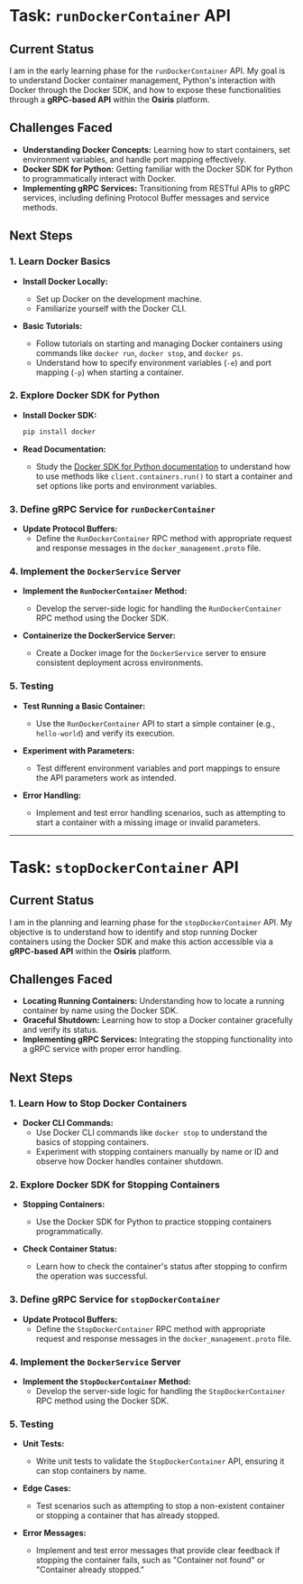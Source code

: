 # Task: `runDockerContainer` API

## Current Status

I am in the early learning phase for the `runDockerContainer` API. My goal is to understand Docker container management, Python's interaction with Docker through the Docker SDK, and how to expose these functionalities through a **gRPC-based API** within the **Osiris** platform.

## Challenges Faced

- **Understanding Docker Concepts:** Learning how to start containers, set environment variables, and handle port mapping effectively.
- **Docker SDK for Python:** Getting familiar with the Docker SDK for Python to programmatically interact with Docker.
- **Implementing gRPC Services:** Transitioning from RESTful APIs to gRPC services, including defining Protocol Buffer messages and service methods.

## Next Steps

### 1. Learn Docker Basics

- **Install Docker Locally:**
  - Set up Docker on the development machine.
  - Familiarize yourself with the Docker CLI.

- **Basic Tutorials:**
  - Follow tutorials on starting and managing Docker containers using commands like `docker run`, `docker stop`, and `docker ps`.
  - Understand how to specify environment variables (`-e`) and port mapping (`-p`) when starting a container.

### 2. Explore Docker SDK for Python

- **Install Docker SDK:**

    ```bash
    pip install docker
    ```

- **Read Documentation:**
  - Study the [Docker SDK for Python documentation](https://docker-py.readthedocs.io/en/stable/) to understand how to use methods like `client.containers.run()` to start a container and set options like ports and environment variables.

### 3. Define gRPC Service for `runDockerContainer`

- **Update Protocol Buffers:**
  - Define the `RunDockerContainer` RPC method with appropriate request and response messages in the `docker_management.proto` file.

### 4. Implement the `DockerService` Server

- **Implement the `RunDockerContainer` Method:**
  - Develop the server-side logic for handling the `RunDockerContainer` RPC method using the Docker SDK.
  
- **Containerize the DockerService Server:**
  - Create a Docker image for the `DockerService` server to ensure consistent deployment across environments.

### 5. Testing

- **Test Running a Basic Container:**
  - Use the `RunDockerContainer` API to start a simple container (e.g., `hello-world`) and verify its execution.

- **Experiment with Parameters:**
  - Test different environment variables and port mappings to ensure the API parameters work as intended.

- **Error Handling:**
  - Implement and test error handling scenarios, such as attempting to start a container with a missing image or invalid parameters.

---

# Task: `stopDockerContainer` API

## Current Status

I am in the planning and learning phase for the `stopDockerContainer` API. My objective is to understand how to identify and stop running Docker containers using the Docker SDK and make this action accessible via a **gRPC-based API** within the **Osiris** platform.

## Challenges Faced

- **Locating Running Containers:** Understanding how to locate a running container by name using the Docker SDK.
- **Graceful Shutdown:** Learning how to stop a Docker container gracefully and verify its status.
- **Implementing gRPC Services:** Integrating the stopping functionality into a gRPC service with proper error handling.

## Next Steps

### 1. Learn How to Stop Docker Containers

- **Docker CLI Commands:**
  - Use Docker CLI commands like `docker stop` to understand the basics of stopping containers.
  - Experiment with stopping containers manually by name or ID and observe how Docker handles container shutdown.

### 2. Explore Docker SDK for Stopping Containers

- **Stopping Containers:**
  - Use the Docker SDK for Python to practice stopping containers programmatically.

- **Check Container Status:**
  - Learn how to check the container's status after stopping to confirm the operation was successful.

### 3. Define gRPC Service for `stopDockerContainer`

- **Update Protocol Buffers:**
  - Define the `StopDockerContainer` RPC method with appropriate request and response messages in the `docker_management.proto` file.

### 4. Implement the `DockerService` Server

- **Implement the `StopDockerContainer` Method:**
  - Develop the server-side logic for handling the `StopDockerContainer` RPC method using the Docker SDK.

### 5. Testing

- **Unit Tests:**
  - Write unit tests to validate the `StopDockerContainer` API, ensuring it can stop containers by name.

- **Edge Cases:**
  - Test scenarios such as attempting to stop a non-existent container or stopping a container that has already stopped.

- **Error Messages:**
  - Implement and test error messages that provide clear feedback if stopping the container fails, such as "Container not found" or "Container already stopped."
